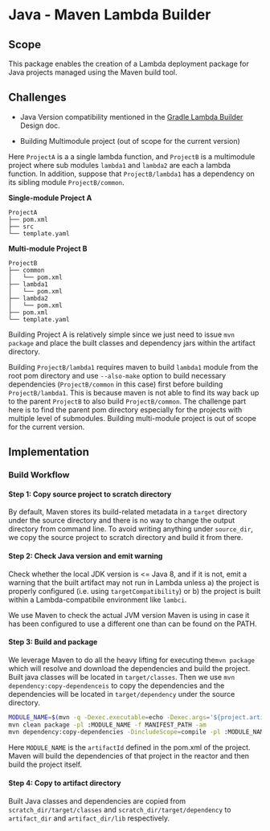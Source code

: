 # Java - Maven Lambda Builder

## Scope

This package enables the creation of a Lambda deployment package for Java
projects managed using the Maven build tool.

## Challenges

- Java Version compatibility mentioned in the [Gradle Lambda Builder] Design doc.

- Building Multimodule project (out of scope for the current version)

Here `ProjectA` is a a single lambda function, and `ProjectB` is a multimodule
project where sub modules `lambda1` and `lambda2` are each a lambda
function. In addition, suppose that `ProjectB/lambda1` has a dependency on its
sibling module `ProjectB/common`.

**Single-module Project A**
```
ProjectA
├── pom.xml
├── src
└── template.yaml
```

**Multi-module Project B**
```
ProjectB
├── common
│   └── pom.xml
├── lambda1
│   └── pom.xml
├── lambda2
│   └── pom.xml
├── pom.xml
└── template.yaml
```

Building Project A is relatively simple since we just need to issue `mvn
package` and place the built classes and dependency jars within the artifact directory.

Building `ProjectB/lambda1` requires maven to build `lambda1` module from
the root pom directory and use `--also-make` option to build necessary dependencies 
(`ProjectB/common`  in this case) first before building `ProjectB/lambda1`. This is because
maven is not able to find its way back up to the parent `ProjectB` to
also build `ProjectB/common`. The challenge part here is to find the parent pom directory 
especially for the projects with multiple level of submodules. Building multi-module project is
out of scope for the current version.

## Implementation

### Build Workflow

#### Step 1: Copy source project to scratch directory

By default, Maven stores its build-related metadata in a `target`
directory under the source directory and there is no way to change the output 
directory from command line. To avoid writing anything under `source_dir`, 
we copy the source project to scratch directory and build it from there.

#### Step 2: Check Java version and emit warning

Check whether the local JDK version is <= Java 8, and if it is not, emit a
warning that the built artifact may not run in Lambda unless a) the project is
properly configured (i.e. using `targetCompatibility`) or b) the project is
built within a Lambda-compatibile environment like `lambci`.

We use Maven to check the actual JVM version Maven is using in case it has been 
configured to use a different one than can be found on the PATH.

#### Step 3: Build and package

We leverage Maven to do all the heavy lifting for executing the`mvn package` which
will resolve and download the dependencies and build the project. Built java classes 
will be located in `target/classes`. Then we use `mvn dependency:copy-dependenceis` to copy
the dependencies and the dependencies will be located in `target/dependency` under the 
source directory.

```bash
MODULE_NAME=$(mvn -q -Dexec.executable=echo -Dexec.args='${project.artifactId}' exec:exec --non-recursive)
mvn clean package -pl :MODULE_NAME -f MANIFEST_PATH -am
mvn dependency:copy-dependencies -DincludeScope=compile -pl :MODULE_NAME -f MANIFEST_PATH
```

Here `MODULE_NAME` is the `artifactId` defined in the pom.xml of the project. Maven
will build the dependencies of that project in the reactor and then build the project itself.

#### Step 4: Copy to artifact directory

Built Java classes and dependencies are copied from `scratch_dir/target/classes` and `scratch_dir/target/dependency`
to `artifact_dir` and `artifact_dir/lib` respectively.

[Gradle Lambda Builder]:https://github.com/awslabs/aws-lambda-builders/blob/develop/aws_lambda_builders/workflows/java_gradle/DESIGN.md